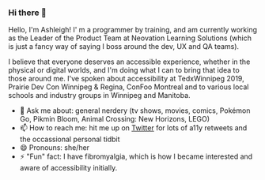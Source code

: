 ### Hi there 👋

Hello, I'm Ashleigh! I' m a programmer by training, and am currently working as the Leader of the Product Team at Neovation Learning Solutions (which is just a fancy way of saying I boss around the dev, UX and QA teams). 

I believe that everyone deserves an accessible experience, whether in the physical or digital worlds, and I'm doing what I can to bring that idea to those around me. I've spoken about accessibility at TedxWinnipeg 2019, Prairie Dev Con Winnipeg & Regina, ConFoo Montreal and to various local schools and industry groups in Winnipeg and Manitoba.  

- 💬 Ask me about: general nerdery (tv shows, movies, comics, Pokémon Go, Pikmin Bloom, Animal Crossing: New Horizons, LEGO)
- 📫 How to reach me: hit me up on [Twitter](https://twitter.com/shimmoril) for lots of a11y retweets and the occassional personal tidbit
- 😄 Pronouns: she/her
- ⚡ "Fun" fact: I have fibromyalgia, which is how I became interested and aware of accessibility initially. 


<!--
**shimmoril/shimmoril** is a ✨ _special_ ✨ repository because its `README.md` (this file) appears on your GitHub profile.

- 🔭 I’m currently working on ...
- 🌱 I’m currently learning ...
- 👯 I’m looking to collaborate on ...
- 🤔 I’m looking for help with ...
-->
